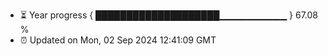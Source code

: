 - ⏳ Year progress { ████████████████████▁▁▁▁▁▁▁▁▁▁ } 67.08 %
- ⏰ Updated on Mon, 02 Sep 2024 12:41:09 GMT

